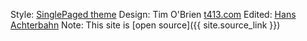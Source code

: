 Style: [SinglePaged theme](https://github.com/t413/SinglePaged)
Design: Tim O'Brien [t413.com](http://t413.com/)
Edited: [Hans Achterbahn](https://github.com/hansachterbahn)
Note: This site is [open source]({{ site.source_link }})
